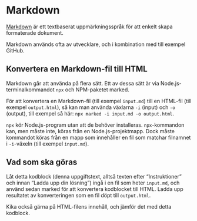 # Markdown

[Markdown](https://daringfireball.net/projects/markdown/syntax) är ett
textbaserat uppmärkningsspråk för att enkelt skapa formaterade dokument.

Markdown används ofta av utvecklare, och i kombination med till exempel GitHub.

## Konvertera en Markdown-fil till HTML

Markdown går att använda på flera sätt. Ett av dessa sätt är via
Node.js-terminalkommandot `npx` och NPM-paketet marked.

För att konvertera en Markdown-fil (till exempel `input.md`) till en HTML-fil
(till exempel `output.html`), så kan man använda växlarna `-i` (input) och `-o`
(output), till exempel så här: `npx marked -i input.md -o output.html`.

`npx` kör Node.js-program utan att de behöver installeras. `npx`-kommandon kan,
men måste inte, köras från en Node.js-projektmapp. Dock måste kommandot köras
från en mapp som innehåller en fil som matchar filnamnet i `-i`-växeln (till
exempel `input.md`).

## Vad som ska göras

Låt detta kodblock (denna uppgiftstext, alltså texten efter “Instruktioner” och
innan “Ladda upp din lösning”) ingå i en fil som heter `input.md`, och använd
sedan marked för att konvertera kodblocket till HTML. Ladda upp resultatet av
konverteringen som en fil döpt till `output.html`.

Kika också gärna på HTML-filens innehåll, och jämför det med detta kodblock.
